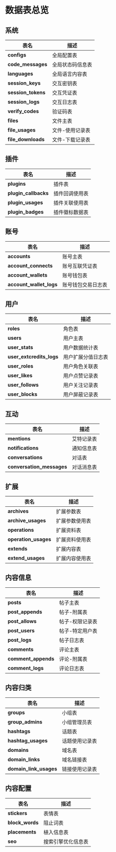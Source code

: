 # 数据表总览

## 系统

| 表名 | 描述 |
| --- | --- |
| **configs** | 全局配置表 |
| **code_messages** | 全局状态码信息表 |
| **languages** | 全局语言内容表 |
| **session_keys** | 交互密钥表 |
| **session_tokens** | 交互凭证表 |
| **session_logs** | 交互日志表 |
| **verify_codes** | 验证码表 |
| **files** | 文件主表 |
| **file_usages** | 文件-使用记录表 |
| **file_downloads** | 文件-下载记录表 |

## 插件

| 表名 | 描述 |
| --- | --- |
| **plugins** | 插件表 |
| **plugin_callbacks** | 插件回调使用表 |
| **plugin_usages** | 插件关联使用表 |
| **plugin_badges** | 插件徽标数据表 |

## 账号

| 表名 | 描述 |
| --- | --- |
| **accounts** | 账号主表 |
| **account_connects** | 账号互联凭证表 |
| **account_wallets** | 账号钱包表 |
| **account_wallet_logs** | 账号钱包交易日志表 |

## 用户

| 表名 | 描述 |
| --- | --- |
| **roles** | 角色表 |
| **users** | 用户主表 |
| **user_stats** | 用户数据统计表 |
| **user_extcredits_logs** | 用户扩展分值日志表 |
| **user_roles** | 用户角色关联表 |
| **user_likes** | 用户点赞记录表 |
| **user_follows** | 用户关注记录表 |
| **user_blocks** | 用户屏蔽记录表 |

## 互动

| 表名 | 描述 |
| --- | --- |
| **mentions** | 艾特记录表 |
| **notifications** | 通知信息表 |
| **conversations** | 对话表 |
| **conversation_messages** | 对话消息表 |

## 扩展

| 表名 | 描述 |
| --- | --- |
| **archives** | 扩展参数表 |
| **archive_usages** | 扩展参数使用表 |
| **operations** | 扩展资料表 |
| **operation_usages** | 扩展资料使用表 |
| **extends** | 扩展内容表 |
| **extend_usages** | 扩展内容使用表 |

## 内容信息

| 表名 | 描述 |
| --- | --- |
| **posts** | 帖子主表 |
| **post_appends** | 帖子-附属表 |
| **post_allows** | 帖子-权限记录表 |
| **post_users** | 帖子-特定用户表 |
| **post_logs** | 帖子日志表 |
| **comments** | 评论主表 |
| **comment_appends** | 评论-附属表 |
| **comment_logs** | 评论日志表 |

## 内容归类

| 表名 | 描述 |
| --- | --- |
| **groups** | 小组表 |
| **group_admins** | 小组管理员表 |
| **hashtags** | 话题表 |
| **hashtag_usages** | 话题使用记录表 |
| **domains** | 域名表 |
| **domain_links** | 域名链接表 |
| **domain_link_usages** | 链接使用记录表 |

## 内容配置

| 表名 | 描述 |
| --- | --- |
| **stickers** | 表情表 |
| **block_words** | 阻止词表 |
| **placements** | 植入信息表 |
| **seo** | 搜索引擎优化信息表 |